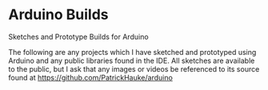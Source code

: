 # Arduino Builds 
Sketches and Prototype Builds for Arduino

The following are any projects which I have sketched and prototyped using Arduino and any public libraries found in the IDE. All sketches are available to the public, but I ask that any images or videos be referenced to its source found at https://github.com/PatrickHauke/arduino
